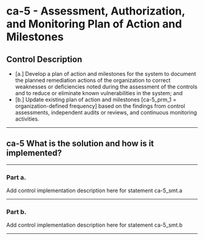 # ca-5 - Assessment, Authorization, and Monitoring Plan of Action and Milestones

## Control Description

- \[a.\] Develop a plan of action and milestones for the system to document the planned remediation actions of the organization to correct weaknesses or deficiencies noted during the assessment of the controls and to reduce or eliminate known vulnerabilities in the system; and
- \[b.\] Update existing plan of action and milestones \[ca-5_prm_1 = organization-defined frequency\] based on the findings from control assessments, independent audits or reviews, and continuous monitoring activities.

______________________________________________________________________

## ca-5 What is the solution and how is it implemented?

______________________________________________________________________

### Part a.

Add control implementation description here for statement ca-5_smt.a

______________________________________________________________________

### Part b.

Add control implementation description here for statement ca-5_smt.b

______________________________________________________________________
